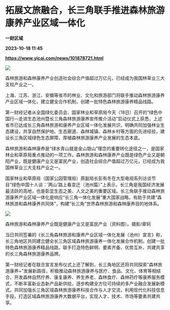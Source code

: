 # 拓展文旅融合，长三角联手推进森林旅游康养产业区域一体化
**一财区域**

**2023-10-18 11:45**

**https://www.yicai.com/news/101878721.html**

![](https://imgcdn.yicai.com/uppics/slides/2023/10/c05514e3fdcc8a6019935cafe315760d.jpg)

森林旅游和森林康养产业创造社会综合产值超过万亿元，已经成为我国林草业三大支柱产业之一。

上海、江苏、浙江、安徽等省市的林业、文化和旅游部门将联手推动森林旅游康养产业区域一体化，建立健全合作机制，创建一批特色森林旅游康养精品线路。

第一财经记者从全国绿化委员会、国家林业和草原局今天（18日）召开的“绿色中国行—走进生态池州暨长三角森林旅游康养宣传推介活动”启动仪式上获悉，上述省市已达成长三角森林旅游和康养产业区域一体化发展共识，明确共同加强林业生态建设，共享自然保护地、生态廊道、森林城镇、森林乡村等方面的先进经验，建设长三角区域绿色生态屏障，厚植森林旅游康养产业发展的生态本底。

森林旅游和森林康养是“绿水青山就是金山银山”理念的重要转化途径之一，是国家林业和草原局重点推动的一项工作。森林旅游和森林康养产业既是绿色产业又是朝阳产业，既是健康产业又是富民产业，创造社会综合产值超过万亿元，已经成为我国林草业三大支柱产业之一。

国家林业和草原局（国家公园管理局）原副局长彭有冬在大型电视系列访谈节目“绿色中国十人谈：‘两山’路上看变迁（池州篇）”上表示，长三角是我国经济发展最活跃的高地，也是彰显生态之美、人文之美的重要区域。长三角联手推动森林旅游康养产业区域一体化是响应“长三角一体化发展”重大国家战略，有助于共建“森林旅游和森林康养共同体”，构建“长三角”世界森林旅游和森林康养目的地体系。

![](https://imgcdn.yicai.com/uppics/images/2023/10/4ceafdc91eec4f3434abbc09ffecb4e8.jpg)

森林旅游和森林康养产业既是健康产业又是富民产业（资料图）。摄影/章轲

当日共同签署的《长三角森林旅游和康养产业区域一体化发展（池州）宣言》称，长三角地区共同建立健全长三角区域森林旅游康养一体化发展合作机制，创建一批特色森林旅游康养精品线路，联手打造特色鲜明、要素齐备、优势互补、共建共享的长三角森林旅游康养品牌。

第一财经记者在联合宣言发布仪式上还了解到，长三角地区还将共同探索“森林旅游康养+”发展新路径，积极推动森林旅游康养与医疗、食品、文化、体育等相结合，开发森林自然疗养、康复康养、养生养老、森林食疗、森林药疗等康养服务模式，不断丰富新业态新产品新供给，逐步构建全方位可持续的多产业融合发展新模式。共同加强长三角区域森林旅游康养科技合作与人才交流，利用现代化科技信息手段，打造区域森林旅游康养大数据平台，实现人才、技术、市场等要素共建共享。